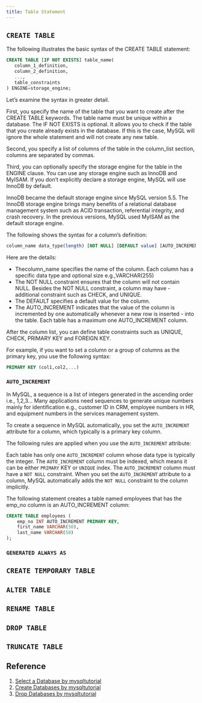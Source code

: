 ```yaml
---
title: Table Statement
---
```


## `CREATE TABLE`

The following illustrates the basic syntax of the CREATE TABLE statement:

```sql
CREATE TABLE [IF NOT EXISTS] table_name(
   column_1_definition,
   column_2_definition,
   ...,
   table_constraints
) ENGINE=storage_engine;
```

Let’s examine the syntax in greater detail.

First, you specify the name of the table that you want to create after the CREATE TABLE keywords. The table name must be unique within a database. The IF NOT EXISTS is optional. It allows you to check if the table that you create already exists in the database. If this is the case, MySQL will ignore the whole statement and will not create any new table.

Second, you specify a list of columns of the table in the column_list section, columns are separated by commas.

Third, you can optionally specify the storage engine for the table in the ENGINE clause. You can use any storage engine such as InnoDB and MyISAM. If you don’t explicitly declare a storage engine, MySQL will use InnoDB by default.

InnoDB became the default storage engine since MySQL version 5.5. The InnoDB storage engine brings many benefits of a relational database management system such as ACID transaction, referential integrity, and crash recovery. In the previous versions, MySQL used MyISAM as the default storage engine.

The following shows the syntax for a column’s definition:

```sql
column_name data_type(length) [NOT NULL] [DEFAULT value] [AUTO_INCREMENT] column_constraint;
```

Here are the details:

- Thecolumn_name specifies the name of the column. Each column has a specific data type and optional size e.g.,VARCHAR(255)
- The NOT NULL constraint ensures that the column will not contain NULL. Besides the NOT NULL constraint, a column may have - additional constraint such as CHECK, and UNIQUE.
- The DEFAULT specifies a default value for the column.
- The AUTO_INCREMENT indicates that the value of the column is incremented by one automatically whenever a new row is inserted - into the table. Each table has a maximum one AUTO_INCREMENT column.

After the column list, you can define table constraints such as UNIQUE, CHECK, PRIMARY KEY and FOREIGN KEY.

For example, if you want to set a column or a group of columns as the primary key, you use the following syntax:

```sql
PRIMARY KEY (col1,col2,...)
```

### `AUTO_INCREMENT`

In MySQL, a sequence is a list of integers generated in the ascending order i.e., 1,2,3… Many applications need sequences to generate unique numbers mainly for identification e.g., customer ID in CRM, employee numbers in HR, and equipment numbers in the services management system.

To create a sequence in MySQL automatically, you set the `AUTO_INCREMENT` attribute for a column, which typically is a primary key column.

The following rules are applied when you use the `AUTO_INCREMENT` attribute:

Each table has only one `AUTO_INCREMENT` column whose data type is typically the integer. The `AUTO_INCREMENT` column must be indexed, which means it can be either `PRIMARY` KEY or `UNIQUE` index. The `AUTO_INCREMENT` column must have a `NOT NULL` constraint. When you set the `AUTO_INCREMENT` attribute to a column, MySQL automatically adds the `NOT NULL` constraint to the column implicitly.

The following statement creates a table named employees that has the emp_no column is an AUTO_INCREMENT column:

```sql
CREATE TABLE employees (
    emp_no INT AUTO_INCREMENT PRIMARY KEY,
    first_name VARCHAR(50),
    last_name VARCHAR(50)
);
```

### `GENERATED ALWAYS AS`

## `CREATE TEMPORARY TABLE`

## `ALTER TABLE`

## `RENAME TABLE`

## `DROP TABLE`

## `TRUNCATE TABLE`

## Reference

1. [Select a Database by mysqltutorial](https://www.mysqltutorial.org/mysql-select-database/)
2. [Create Databases by mysqltutorial](https://www.mysqltutorial.org/mysql-create-database/)
3. [Drop Databases by mysqltutorial](https://www.mysqltutorial.org/mysql-select-database/)
